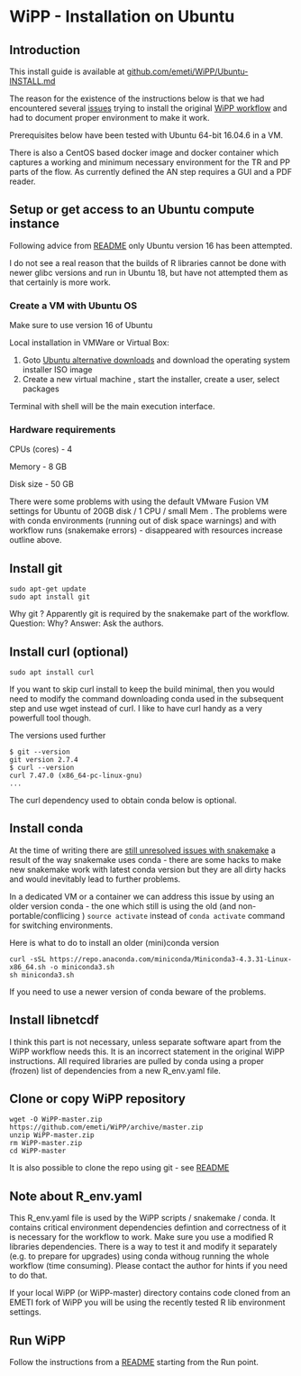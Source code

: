 # WiPP - Installation on Ubuntu

## Introduction

This install guide is available at [github.com/emeti/WiPP/Ubuntu-INSTALL.md](https://github.com/emeti/WiPP/Ubuntu-INSTALL.md)

The reason for the existence of the instructions below is that we had encountered several [issues](https://github.com/bihealth/WiPP/issues)  trying to install the original [WiPP workflow](https://github.com/bihealth/WiPP) and had to document proper environment to make it work.

Prerequisites below have been tested with Ubuntu 64-bit 16.04.6 in a VM.

There is also a CentOS based docker image and docker container which captures a working and minimum necessary environment for the  TR and PP parts of the flow. As currently defined the AN step requires a GUI and a PDF reader.

## Setup or get access to an Ubuntu compute instance

Following advice from [README](./REAMDE.md) only Ubuntu version 16 has been attempted. 

I do not see a real reason that the builds of R libraries cannot be done with newer glibc versions and run in Ubuntu 18, but have not attempted them as that certainly is more work.

### Create a VM with Ubuntu OS

Make sure to use version 16 of Ubuntu

Local installation in VMWare or Virtual Box:

1. Goto [Ubuntu alternative downloads](https://ubuntu.com/download/alternative-downloads) and download the operating system installer ISO image
2. Create a new virtual machine , start the installer, create a user, select packages

Terminal with shell will be the main execution interface.

### Hardware requirements

CPUs (cores) - 4

Memory - 8 GB

Disk size - 50 GB 

There were some problems with using the default VMware Fusion VM settings for Ubuntu of 20GB disk / 1 CPU / small Mem . 
The problems were with conda environments (running out of disk space warnings) and with workflow runs (snakemake errors) - disappeared with resources increase outline above.

## Install git

```
sudo apt-get update
sudo apt install git
```
Why git ? Apparently git is required by the snakemake part of the workflow. Question: Why? Answer: Ask the authors.

## Install curl (optional)

```
sudo apt install curl
```

If you want to skip curl install to keep the build minimal, then you would need to modify the command downloading conda used in the subsequent step and use wget instead of curl. I like to have curl handy as a very powerfull tool though.

The versions used further
```
$ git --version
git version 2.7.4
$ curl --version
curl 7.47.0 (x86_64-pc-linux-gnu)
...
``` 

The curl dependency used to obtain conda below is optional.


## Install conda

At the time of writing  there are [still unresolved issues with snakemake](https://bitbucket.org/snakemake/snakemake/issues/1115/cannot-activate-conda-enironment-using ) a result of the way snakemake uses conda - there are some hacks to make new snakemake work with latest conda version but they are all dirty hacks and would inevitably lead to further problems.

In a dedicated VM or a container we can address this issue by using an older version conda - the one which still is using the old (and non-portable/conflicing ) ``source activate`` instead of ``conda activate`` command for switching environments.

Here is what to do to install an older (mini)conda version 

```
curl -sSL https://repo.anaconda.com/miniconda/Miniconda3-4.3.31-Linux-x86_64.sh -o miniconda3.sh
sh miniconda3.sh
```

If you need to use a newer version of conda beware of the problems.

## Install libnetcdf

I think this part is not necessary, unless separate software apart from the WiPP workflow needs this. 
It is an incorrect statement in the original WiPP instructions.
All required libraries are pulled by conda using a proper (frozen) list of dependencies from a new R\_env.yaml file.


## Clone or copy WiPP repository

```
wget -O WiPP-master.zip https://github.com/emeti/WiPP/archive/master.zip
unzip WiPP-master.zip
rm WiPP-master.zip
cd WiPP-master
```

It is also possible to clone the repo using git - see [README](../README.md)

## Note about R\_env.yaml

This R\_env.yaml file is used by the WiPP scripts / snakemake / conda. It contains critical environment dependencies defintion and correctness of it is necessary for the workflow to work. Make sure you use a modified R libraries dependencies. There is a way to test it and modify it separately (e.g. to prepare for upgrades) using conda withoug running the whole workflow (time consuming). Please contact the author for hints if you need to do that. 

If your local  WiPP (or WiPP-master) directory contains code cloned from an EMETI fork of WiPP you will be using the recently tested R lib environment settings.

## Run WiPP
Follow the instructions from a [README](../README.md) starting from the Run point.

